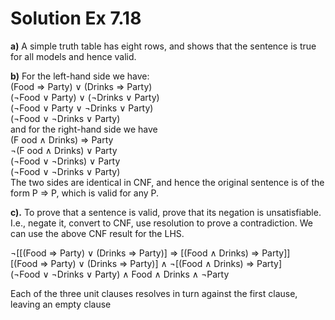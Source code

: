 # Solution Ex 7.18
**a)** A simple truth table has eight rows, and shows that the sentence is true for all models
and hence valid.

**b)** For the left-hand side we have:<br>
        (Food ⇒ Party) ∨ (Drinks ⇒ Party)<br>
        (¬Food ∨ Party) ∨ (¬Drinks ∨ Party)<br>
        (¬Food ∨ Party ∨ ¬Drinks ∨ Party)<br>
        (¬Food ∨ ¬Drinks ∨ Party)<br>
and for the right-hand side we have<br>
        (F ood ∧ Drinks) ⇒ Party<br>
       ¬(F ood ∧ Drinks) ∨ Party<br>
        (¬Food ∨ ¬Drinks) ∨ Party<br>
        (¬Food ∨ ¬Drinks ∨ Party)<br>
The two sides are identical in CNF, and hence the original sentence is of the form
P ⇒ P, which is valid for any P.

**c).** To prove that a sentence is valid, prove that its negation is unsatisfiable. I.e., negate
it, convert to CNF, use resolution to prove a contradiction. We can use the above CNF
result for the LHS.<br>

   ¬[[(Food ⇒ Party) ∨ (Drinks ⇒ Party)] ⇒ [(Food ∧ Drinks) ⇒ Party]]<br>
    [(Food ⇒ Party) ∨ (Drinks ⇒ Party)] ∧ ¬[(Food ∧ Drinks) ⇒ Party]<br>
    (¬Food ∨ ¬Drinks ∨ Party) ∧ Food ∧ Drinks ∧ ¬Party<br>
      
Each of the three unit clauses resolves in turn against the first clause, leaving an empty
clause
